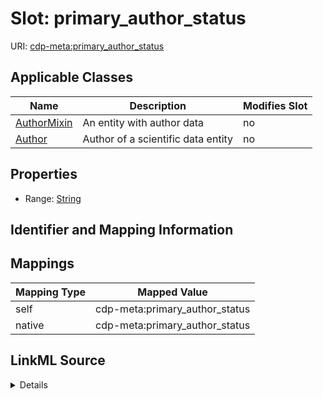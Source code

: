 

# Slot: primary_author_status

URI: [cdp-meta:primary_author_status](metadataprimary_author_status)



<!-- no inheritance hierarchy -->





## Applicable Classes

| Name | Description | Modifies Slot |
| --- | --- | --- |
| [AuthorMixin](AuthorMixin.md) | An entity with author data |  no  |
| [Author](Author.md) | Author of a scientific data entity |  no  |







## Properties

* Range: [String](String.md)





## Identifier and Mapping Information








## Mappings

| Mapping Type | Mapped Value |
| ---  | ---  |
| self | cdp-meta:primary_author_status |
| native | cdp-meta:primary_author_status |




## LinkML Source

<details>
```yaml
name: primary_author_status
alias: primary_author_status
domain_of:
- Author
- AuthorMixin
range: string

```
</details>
